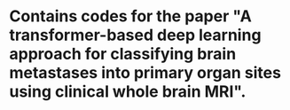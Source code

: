 # Contains codes for the paper "A transformer-based deep learning approach for classifying brain metastases into primary organ sites using clinical whole brain MRI".
